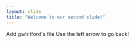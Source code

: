 ```yaml
---
layout: slide
title: "Welcome to our second slide!"
---
```

Add gwhitford's file
Use the left arrow to go back!
